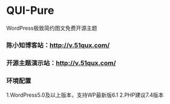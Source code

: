 # QUI-Pure
WordPress极致简约图文免费开源主题
### 陈小知博客站：http://v.51qux.com/
### 开源主题演示站：http://v.51qux.com/

### 环境配置
1.WordPress5.0及以上版本，支持WP最新版6.1
2.PHP建议7.4版本
